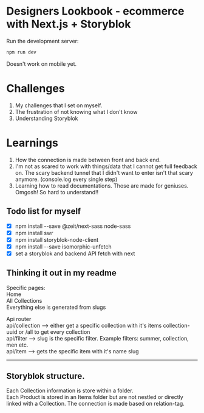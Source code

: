 # Designers Lookbook - ecommerce with Next.js + Storyblok

Run the development server:

```bash
npm run dev
```

Doesn't work on mobile yet.
# Challenges
1. My challenges that I set on myself.
2. The frustration of not knowing what I don't know 
3. Understanding Storyblok 

# Learnings
1. How the connection is made between front and back end. 
2. I'm not as scared to work with things/data that I cannot get full feedback on. The scary backend tunnel that I didn't want to enter isn't that scary anymore. (console.log every single step)
3. Learning how to read documentations. Those are made for geniuses. Omgosh! So hard to understand!! 


## Todo list for myself

- [x] npm install --save @zeit/next-sass node-sass </br>
- [x] npm install swr</br>
- [x] npm install storyblok-node-client</br>
- [x] npm install --save isomorphic-unfetch</br>
- [x] set a storyblok and backend API fetch with next</br>

## Thinking it out in my readme

Specific pages: <br>
Home <br>
All Collections <br>
Everything else is generated from slugs <br>

Api router <br>
api/collection --> either get a specific collection with it's items collection-uuid or /all to get every collection <br>
api/filter --> slug is the specific filter. Example filters: summer, collection, men etc. <br>
api/item --> gets the specific item with it's name slug

---

## Storyblok structure.

Each Collection information is store within a folder. <br>
Each Product is stored in an Items folder but are not nestled or directly linked with a Collection. The connection is made based on relation-tag.
